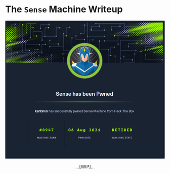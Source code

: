 # The `Sense` Machine Writeup

![sense_pwned](/assets/sense_pwned.png)

<p align="center">
...[WIP]...
</p>